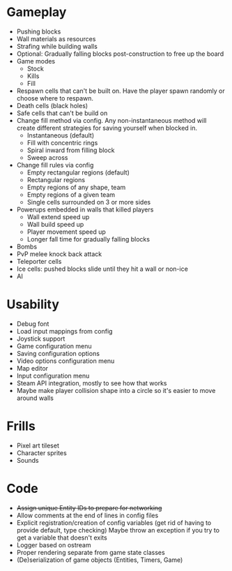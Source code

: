 # Gameplay
* Pushing blocks
* Wall materials as resources
* Strafing while building walls
* Optional: Gradually falling blocks post-construction to free up the board
* Game modes
  * Stock
  * Kills
  * Fill
* Respawn cells that can't be built on. Have the player spawn randomly or
  choose where to respawn.
* Death cells (black holes)
* Safe cells that can't be build on
* Change fill method via config. Any non-instantaneous method will create
  different strategies for saving yourself when blocked in.
  * Instantaneous (default)
  * Fill with concentric rings
  * Spiral inward from filling block
  * Sweep across
* Change fill rules via config
  * Empty rectangular regions (default)
  * Rectangular regions
  * Empty regions of any shape, team
  * Empty regions of a given team
  * Single cells surrounded on 3 or more sides
* Powerups embedded in walls that killed players
  * Wall extend speed up
  * Wall build speed up
  * Player movement speed up
  * Longer fall time for gradually falling blocks
* Bombs
* PvP melee knock back attack
* Teleporter cells
* Ice cells: pushed blocks slide until they hit a wall or non-ice
* AI

# Usability
* Debug font
* Load input mappings from config
* Joystick support
* Game configuration menu
* Saving configuration options
* Video options configuration menu
* Map editor
* Input configuration menu
* Steam API integration, mostly to see how that works
* Maybe make player collision shape into a circle so it's easier to move around walls

# Frills
* Pixel art tileset
* Character sprites
* Sounds

# Code 
* ~~Assign unique Entity IDs to prepare for networking~~
* Allow comments at the end of lines in config files
* Explicit registration/creation of config variables (get rid of having to provide default, type checking)
  Maybe throw an exception if you try to get a variable that doesn't exits
* Logger based on ostream
* Proper rendering separate from game state classes
* (De)serialization of game objects (Entities, Timers, Game)